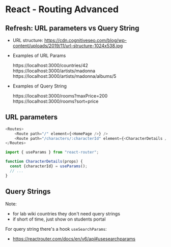 
# React - Routing Advanced

<!-- 

Status: notes


-->



## Refresh: URL parameters vs Query String

- URL structure: 
  https://cdn.cognitiveseo.com/blog/wp-content/uploads/2019/11/url-structure-1024x538.jpg

- Examples of URL Params

  https://localhost:3000/countries/42
  https://localhost:3000/artists/madonna
  https://localhost:3000/artists/madonna/albums/5


- Examples of Query String

  https://localhost:3000/rooms?maxPrice=200
  https://localhost:3000/rooms?sort=price




## URL parameters


```js
<Routes>
    <Route path="/" element={<HomePage />} />
    <Route path="/characters/:characterId" element={<CharacterDetails />} />
</Routes>
```


```js
import { useParams } from "react-router";

function CharacterDetails(props) {
  const {characterId} = useParams();
  // ...
}

```


## Query Strings


Note: 
- for lab wiki countries they don't need query strings
- if short of time, just show on students portal

For query string there's a hook `useSearchParams`:
- https://reactrouter.com/docs/en/v6/api#usesearchparams


